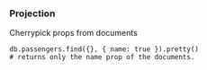### Projection
Cherrypick props from documents

```
db.passengers.find({}, { name: true }).pretty()
# returns only the name prop of the documents.
```

